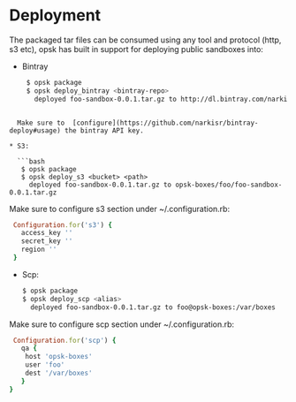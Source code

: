 # Deployment

The packaged tar files can be consumed using any tool and protocol (http, s3 etc),  opsk has built in support for deploying public sandboxes into:

* Bintray 

  ```bash 
   $ opsk package
   $ opsk deploy_bintray <bintray-repo>
     deployed foo-sandbox-0.0.1.tar.gz to http://dl.bintray.com/narkisr/<bintray-repo>/foo-sandbox-0.0.1.tar.gz
```

  Make sure to  [configure](https://github.com/narkisr/bintray-deploy#usage) the bintray API key.

* S3:

  ```bash 
   $ opsk package
   $ opsk deploy_s3 <bucket> <path>
     deployed foo-sandbox-0.0.1.tar.gz to opsk-boxes/foo/foo-sandbox-0.0.1.tar.gz
  ```
 Make sure to configure s3 section under ~/.configuration.rb:

 ```ruby
  Configuration.for('s3') {
    access_key ''
    secret_key ''
    region ''
  }
 ```

* Scp:
   ```bash 
   $ opsk package
   $ opsk deploy_scp <alias>
     deployed foo-sandbox-0.0.1.tar.gz to foo@opsk-boxes:/var/boxes
  ```
 Make sure to configure scp section under ~/.configuration.rb:

 ```ruby
  Configuration.for('scp') {
    qa {
     host 'opsk-boxes'
     user 'foo'
     dest '/var/boxes'
    }
 }
 ```





